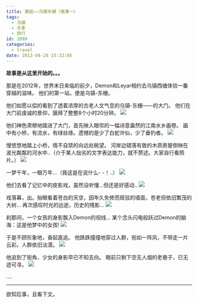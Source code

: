 ```yaml
---
title: 邂逅——乌镇东栅（故事一）
tags:
  - 乌镇
  - 冬季
  - 旅行
id: 1099
categories:
  - travel 
date: 2013-04-28 15:32:05
---
```


**故事是从这里开始的。。。**

那是在2012年，世界末日来临的前夕，Demon和Leyar相约去乌镇西塘体验一番穿越的滋味。
他们的第一站，便是乌镇-东栅。 

他们如愿以偿的看到了透着浓厚的古老人文气息的乌镇-东栅——的大门。 
他们在大门前虔诚的景仰，膜拜了整整8个小时20分钟。
![](http://y.photo.qq.com/img?s=n8e6bzOSd&l=y.jpg)
<!--more-->

他们神色肃穆地踏进了大门，首先映入眼帘的一幅诗意盎然的江南水乡画卷。
画中有小桥，有流水，有绿丝绦。遗憾的是少了白蛇许仙，少了垂钓者。
![](http://y.photo.qq.com/img?s=ZzaGickKI&l=y.jpg)

慢悠悠地踏上小桥，情不自禁的向远处眺望。 
河岸边错落有致的木质房屋倒映在波光粼粼的河水中..（介于某人拙劣的文字表达能力，就不赘述。大家自行看照片。）
![](http://y.photo.qq.com/img?s=b2YidXoAu&l=y.jpg)

一梦千年，一眼万年...（我这是在说什么- -！..）
![](http://y.photo.qq.com/img?s=cnpmjuOKN&l=y.jpg)

他们去看了记忆中的皮影戏，虽然没听懂...但还是好感动..
![](http://y.photo.qq.com/img?s=3qDqNGIo2&l=y.jpg)

戏落幕，出。抬眼看着苍白的天空，因年久失修而斑驳的墙面，苍老但依旧繁茂的大树...
再次感叹时光的远逝，历史的残影...
![](http://y.photo.qq.com/img?s=5jMqZdvTt&l=y.jpg)

刹那间，一个女孩的身影飘入Demon的视线...
某个念头闪电般跃过Demon的脑海：这是他梦中的女孩!
![](http://y.photo.qq.com/img?s=XetkIQ7XF&l=y.jpg)

于是不顾形象地，奋起直追。
他跌跌撞撞地穿过人群，宛如一阵风，不带走一片云彩。人群依旧淡漠。
![](http://y.photo.qq.com/img?s=OE9LaMRAi&l=y.jpg)

他追到了街角，少女的身影早已不知去向。
眼前只剩下空无人烟的老巷子，已无迹可寻。
![](http://y.photo.qq.com/img?s=DsLhmYBSS&l=y.jpg)

....

**********************
欲知后事，且看下文。
